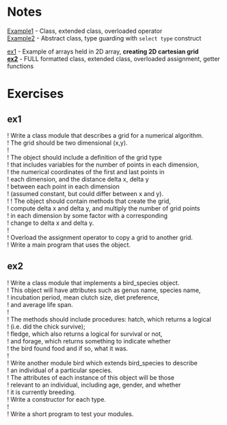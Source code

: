 # Notes

[Example1](./Example1/) - Class, extended class, overloaded operator    
[Example2](./Example2/) - Abstract class, type guarding with `select type` construct

[ex1](./Exercise1/ex1.f90) - Example of arrays held in 2D array, **creating 2D cartesian grid**     
**[ex2](./Exercise2/ex2.f90)** - FULL formatted class, extended class, overloaded assignment, getter functions     

# Exercises

## ex1

! Write a class module that describes a grid for a numerical algorithm.     
! The grid should be two dimensional (x,y).     
!    
! The object should include a definition of the grid type    
! that includes variables for the number of points in each dimension,     
! the numerical coordinates of the first and last points in     
! each dimension, and the distance delta x, delta y    
! between each point in each dimension     
! (assumed constant, but could differ between x and y).     
!
! The object should contain methods that create the grid,     
! compute delta x and delta y, and multiply the number of grid points     
! in each dimension by some factor with a corresponding    
! change to delta x and delta y.     
!     
! Overload the assignment operator to copy a grid to another grid.    
! Write a main program that uses the object.    

## ex2

! Write a class module that implements a bird_species object.     
! This object will have attributes such as genus name, species name,    
! incubation period, mean clutch size, diet preference,     
! and average life span.   
!     
! The methods should include procedures: hatch, which returns a logical     
! (i.e. did the chick survive);     
! fledge, which also returns a logical for survival or not,    
! and forage, which returns something to indicate whether    
! the bird found food and if so, what it was.     
!     
! Write another module bird which extends bird_species to describe     
! an individual of a particular species.      
! The attributes of each instance of this object will be those     
! relevant to an individual, including age, gender, and whether   
! it is currently breeding.    
! Write a constructor for each type.     
!    
! Write a short program to test your modules.    